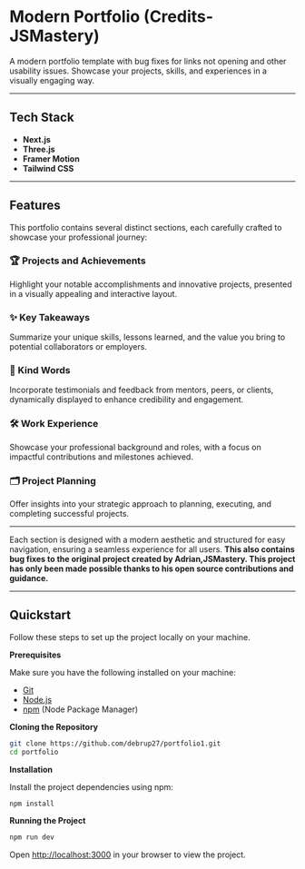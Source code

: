 # Modern Portfolio (Credits- JSMastery) 

A modern portfolio template with bug fixes for links not opening and other usability issues. Showcase your projects, skills, and experiences in a visually engaging way.

---

## Tech Stack
- **Next.js**
- **Three.js**
- **Framer Motion**
- **Tailwind CSS**

---

## Features

This portfolio contains several distinct sections, each carefully crafted to showcase your professional journey:

### 🏆 Projects and Achievements
Highlight your notable accomplishments and innovative projects, presented in a visually appealing and interactive layout.

### ✨ Key Takeaways
Summarize your unique skills, lessons learned, and the value you bring to potential collaborators or employers.

### 💬 Kind Words
Incorporate testimonials and feedback from mentors, peers, or clients, dynamically displayed to enhance credibility and engagement.

### 🛠 Work Experience
Showcase your professional background and roles, with a focus on impactful contributions and milestones achieved.

### 🗂 Project Planning
Offer insights into your strategic approach to planning, executing, and completing successful projects.

---

Each section is designed with a modern aesthetic and structured for easy navigation, ensuring a seamless experience for all users. **This also contains bug fixes to the original project created by Adrian,JSMastery. This project has only been made possible thanks to his open source contributions and guidance.**


---

## Quickstart

Follow these steps to set up the project locally on your machine.

**Prerequisites**

Make sure you have the following installed on your machine:

- [Git](https://git-scm.com/)
- [Node.js](https://nodejs.org/en)
- [npm](https://www.npmjs.com/) (Node Package Manager)

**Cloning the Repository**

```bash
git clone https://github.com/debrup27/portfolio1.git
cd portfolio
```

**Installation**

Install the project dependencies using npm:

```bash
npm install
```

**Running the Project**

```bash
npm run dev
```

Open [http://localhost:3000](http://localhost:3000) in your browser to view the project.
